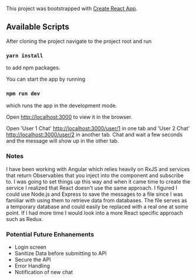 This project was bootstrapped with [Create React App](https://github.com/facebook/create-react-app).

## Available Scripts

After cloning the project navigate to the project root and run

### `yarn install`

to add npm packages.

You can start the app by running

### `npm run dev`

which runs the app in the development mode.

Open [http://localhost:3000](http://localhost:3000) to view it in the browser.

Open 'User 1 Chat' [http://localhost:3000/user/1](http://localhost:3000/user/1) in one tab and 'User 2 Chat' [http://localhost:3000/user/2](http://localhost:3000/user/2) in another tab. Chat and wait a few seconds and the message will show up in the other tab.

### Notes

I have been working with Angular which relies heavily on RxJS and services that return Observables that you inject into the component and subscribe to. I was going to set things up this way and when it came time to create the service I realized that React doesn't use the same approach. I figured I could use Node.js and Express to save the messages to a file since I was familiar with using them to retrieve data from databases. The file serves as a temporary database and could easily be replaced with a real one at some point. If I had more time I would look into a more React specific approach such as Redux.

### Potential Future Enhanements

- Login screen
- Sanitize Data before submitting to API
- Secure the API
- Error Handling
- Notification of new chat
